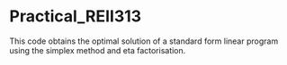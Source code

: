 # Practical_REII313

This code obtains the optimal solution of a standard form linear program using the simplex method and eta factorisation.

